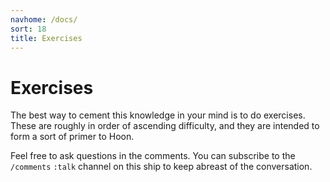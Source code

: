 ```yaml
---
navhome: /docs/
sort: 18
title: Exercises
---
```


# Exercises

The best way to cement this knowledge in your mind is to do
exercises.  These are roughly in order of ascending difficulty,
and they are intended to form a sort of primer to Hoon.

Feel free to ask questions in the comments.  You can subscribe to the
`/comments` `:talk` channel on this ship to keep abreast of the
conversation.

<list />
